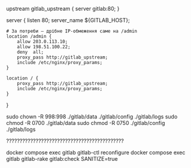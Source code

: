 upstream gitlab_upstream { server gitlab:80; }

server {
    listen 80;
    server_name ${GITLAB_HOST};

    # За потреби — дрібне IP-обмеження саме на /admin
    location /admin {
        allow 203.0.113.10;
        allow 198.51.100.22;
        deny  all;
        proxy_pass http://gitlab_upstream;
        include /etc/nginx/proxy_params;
    }

    location / {
        proxy_pass http://gitlab_upstream;
        include /etc/nginx/proxy_params;
    }
}











sudo chown -R 998:998 ./gitlab/data ./gitlab/config ./gitlab/logs
sudo chmod -R 0700      ./gitlab/data
sudo chmod -R 0750      ./gitlab/config ./gitlab/logs

















????????????????????????????????????????????


docker compose exec gitlab gitlab-ctl reconfigure
docker compose exec gitlab gitlab-rake gitlab:check SANITIZE=true